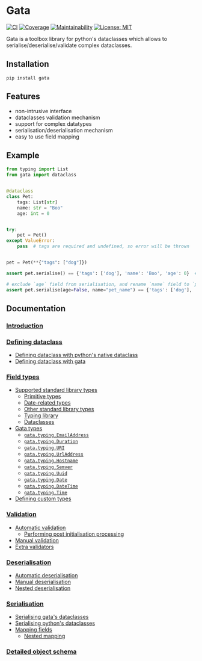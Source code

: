 # Gata

[![CI](https://travis-ci.org/kodemore/gata.svg?branch=master)](https://travis-ci.org/kodemore/gata)
[![Coverage](https://codecov.io/gh/kodemore/gata/branch/master/graph/badge.svg)](https://codecov.io/gh/kodemore/gata)
[![Maintainability](https://api.codeclimate.com/v1/badges/00892e0c37a7f1716bdd/maintainability)](https://codeclimate.com/github/kodemore/gata/maintainability)
[![License: MIT](https://img.shields.io/badge/License-MIT-yellow.svg)](https://opensource.org/licenses/MIT)

Gata is a toolbox library for python's dataclasses which allows to serialise/deserialise/validate complex dataclasses.

## Installation

`pip install gata`

## Features
 - non-intrusive interface
 - dataclasses validation mechanism
 - support for complex datatypes
 - serialisation/deserialisation mechanism
 - easy to use field mapping


## Example
```python
from typing import List
from gata import dataclass


@dataclass
class Pet:
    tags: List[str]
    name: str = "Boo"
    age: int = 0


try:
    pet = Pet()
except ValueError:
    pass  # tags are required and undefined, so error will be thrown


pet = Pet(**{"tags": ["dog"]})

assert pet.serialise() == {'tags': ['dog'], 'name': 'Boo', 'age': 0}  # serialise object

# exclude `age` field from serialisation, and rename `name` field to `pet_name`
assert pet.serialise(age=False, name="pet_name") == {'tags': ['dog'], 'pet_name': 'Boo'}
```

## Documentation

### [ Introduction](docs/1_introduction.md)

### [ Defining dataclass](docs/2_defining_dataclass.md)

  * [ Defining dataclass with python's native dataclass](docs/2_defining_dataclass.md#defining-dataclass-with-pythons-native-dataclass)
  * [ Defining dataclass with gata](docs/2_defining_dataclass.md#defining-dataclass-with-gata)
### [ Field types](docs/3_field_types.md)

  * [ Supported standard library types](docs/3_field_types.md#supported-standard-library-types)
    * [ Primitive types](docs/3_field_types.md#primitive-types)
    * [ Date-related types](docs/3_field_types.md#date-related-types)
    * [ Other standard library types](docs/3_field_types.md#other-standard-library-types)
    * [ Typing library](docs/3_field_types.md#typing-library)
    * [ Dataclasses](docs/3_field_types.md#dataclasses)
  * [ Gata types](docs/3_field_types.md#gata-types)
    * [ `gata.typing.EmailAddress`](docs/3_field_types.md#gatatypingemailaddress)
    * [ `gata.typing.Duration`](docs/3_field_types.md#gatatypingduration)
    * [ `gata.typing.URI`](docs/3_field_types.md#gatatypinguri)
    * [ `gata.typing.UrlAddress`](docs/3_field_types.md#gatatypingurladdress)
    * [ `gata.typing.Hostname`](docs/3_field_types.md#gatatypinghostname)
    * [ `gata.typing.Semver`](docs/3_field_types.md#gatatypingsemver)
    * [ `gata.typing.Uuid`](docs/3_field_types.md#gatatypinguuid)
    * [ `gata.typing.Date`](docs/3_field_types.md#gatatypingdate)
    * [ `gata.typing.DateTime`](docs/3_field_types.md#gatatypingdatetime)
    * [ `gata.typing.Time`](docs/3_field_types.md#gatatypingtime)
  * [ Defining custom types](docs/3_field_types.md#defining-custom-types)
### [ Validation](docs/4_validation.md)

  * [ Automatic validation](docs/4_validation.md#automatic-validation)
    * [ Performing post initialisation processing](docs/4_validation.md#performing-post-initialisation-processing)
  * [ Manual validation](docs/4_validation.md#manual-validation)
  * [ Extra validators](docs/4_validation.md#extra-validators)
### [ Deserialisation](docs/5_deserialisation.md)

  * [ Automatic deserialisation](docs/5_deserialisation.md#automatic-deserialisation)
  * [ Manual deserialisation](docs/5_deserialisation.md#manual-deserialisation)
  * [ Nested deserialisation](docs/5_deserialisation.md#nested-deserialisation)
### [ Serialisation](docs/6_serialisation.md)

  * [ Serialising gata's dataclasses](docs/6_serialisation.md#serialising-gatas-dataclasses)
  * [ Serialising python's dataclasses](docs/6_serialisation.md#serialising-pythons-dataclasses)
  * [ Mapping fields](docs/6_serialisation.md#mapping-fields)
    * [ Nested mapping](docs/6_serialisation.md#nested-mapping)
### [ Detailed object schema](docs/7_detailed_schemas.md)
